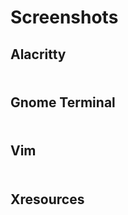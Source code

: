 # Screenshots

## Alacritty
<h3><img src="https://github.com/Henryws/Neon-Blood/raw/master/screenshots/Neon-Blood-Alacritty.png" alt="" /></h3>

## Gnome Terminal
<h3><img src="https://github.com/Henryws/Neon-Blood/raw/master/screenshots/Neon-Blood-Gnome-Terminal.png" alt="" /></h3>

## Vim
<h3><img src="https://github.com/Henryws/Neon-Blood/raw/master/screenshots/Neon-Blood-Vim.png" alt="" /></h3>

## Xresources
<h3><img src="https://github.com/Henryws/Neon-Blood/raw/master/screenshots/Neon-Blood-Xresources.png" alt="" /></h3>
